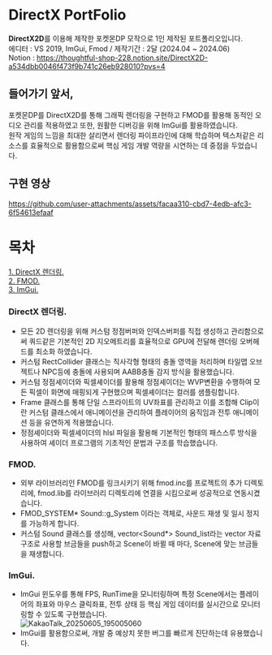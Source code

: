 # DirectX PortFolio     
**DirectX2D**를 이용해 제작한 포켓몬DP 모작으로 1인 제작된 포트폴리오입니다.    
에디터 : VS 2019, ImGui, Fmod / 제작기간 : 2달 (2024.04 ~ 2024.06)  
Notion : https://thoughtful-shop-228.notion.site/DirectX2D-a534dbb0046f473f9b741c26eb928010?pvs=4      
## 들어가기 앞서,      
포켓몬DP를 DirectX2D를 통해 그래픽 렌더링을 구현하고 FMOD를 활용해 동적인 오디오 관리를 적용하였고 또한, 원활한 디버깅을 위해 ImGui를 활용하였습니다.     
원작 게임의 느낌을 최대한 살리면서 렌더링 파이프라인에 대해 학습하며 텍스처같은 리소스를 효율적으로 활용함으로써 핵심 게임 개발 역량을 시연하는 데 중점을 두었습니다.        
## 구현 영상     
https://github.com/user-attachments/assets/facaa310-cbd7-4edb-afc3-6f54613efaaf     
# 목차   
[1. DirectX 렌더링.](#DirectX-렌더링)     
[2. FMOD.](#FMOD)      
[3. ImGui.](#ImGui)          

###  DirectX 렌더링.     
- 모든 2D 렌더링을 위해 커스텀 정점버퍼와 인덱스버퍼를 직접 생성하고 관리함으로써 쿼드같은 기본적인 2D 지오메트리를 효율적으로 GPU에 전달해 렌더링 오버헤드를 최소화 하였습니다.            
- 커스텀 RectCollider 클래스는 직사각형 형태의 충돌 영역을 처리하며 타일맵 오브젝트나 NPC등에 충돌에 사용되며 AABB충돌 감지 방식을 활용했습니다.        
- 커스텀 정점셰이더와 픽셀셰이더를 활용해 정점셰이더는 WVP변환을 수행하여 모든 픽셀이 화면에 매핑되게 구현했으며 픽셀셰이더는 컬러를 샘플링합니다.   
- Frame 클래스를 통해 단일 스프라이트의 UV좌표를 관리하고 이를 조합해 Clip이란 커스텀 클래스에서 애니메이션을 관리하여 플레이어의 움직임과 전투 애니메이션 등을 유연하게 적용했습니다.    
- 정점셰이더와 픽셀셰이더의 hlsl 파일을 활용해 기본적인 형태의 패스스루 방식을 사용하여 셰이더 프로그램의 기초적인 문법과 구조를 학습했습니다.    

### FMOD.     
- 외부 라이브러리인 FMOD를 링크시키기 위해 fmod.inc를 프로젝트의 추가 디렉토리에, fmod.lib를 라이브러리 디렉토리에 연결을 시킴으로써 성공적으로 연동시켰습니다. 
- FMOD_SYSTEM* Sound::g_System 이라는 객체로, 사운드 재생 및 일시 정지를 가능하게 합니다.    
- 커스텀 Sound 클래스를 생성해, vector<Sound*> Sound_list라는 vector 자료구조로 사용할 브금들을 push하고 Scene이 바뀔 때 마다, Scene에 맞는 브금들을 재생합니다.  
### ImGui.     
- ImGui 윈도우를 통해 FPS, RunTime을 모니터링하며 특정 Scene에서는 플레이어의 좌표와 마우스 클릭좌표, 전투 상태 등 핵심 게임 데이터를 실시간으로 모니터링할 수 있도록 구현했습니다.     
![KakaoTalk_20250605_195005060](https://github.com/user-attachments/assets/7b7bb69e-c6fd-4664-a248-09eb4e936c9b)     
- ImGui를 활용함으로써, 개발 중 예상치 못한 버그를 빠르게 진단하는데 유용했습니다.
   
